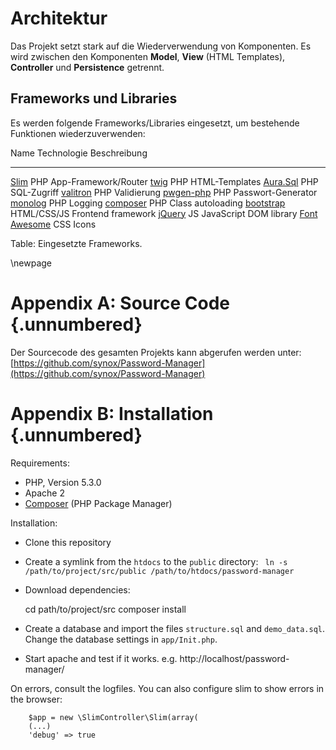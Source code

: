 # Architektur

Das Projekt setzt stark auf die Wiederverwendung von Komponenten. Es wird zwischen den Komponenten **Model**, **View** (HTML Templates), **Controller** und **Persistence** getrennt. 



## Frameworks und Libraries
Es werden folgende Frameworks/Libraries eingesetzt, um bestehende Funktionen wiederzuverwenden: 

Name     											Technologie    Beschreibung		
-------     										-----------    ---------------
[Slim](http://www.slimframework.com/)				PHP   		    App-Framework/Router
[twig](http://twig.sensiolabs.org/) 				PHP 			HTML-Templates
[Aura.Sql](https://github.com/auraphp/Aura.Sql) 	PHP     		SQL-Zugriff
[valitron](https://github.com/vlucas/valitron) 		PHP 			Validierung 
[pwgen-php](https://github.com/roderik/pwgen-php) 	PHP 			Passwort-Generator 
[monolog](https://github.com/Seldaek/monolog) 		PHP 			Logging 
[composer](https://getcomposer.org/) 				PHP 			Class autoloading 
[bootstrap](http://getbootstrap.com/) 				HTML/CSS/JS 	Frontend framework
[jQuery](https://jquery.com/) 						JS 				JavaScript DOM library
[Font Awesome](http://fontawesome.io/) 				CSS 			Icons

Table:  Eingesetzte Frameworks.



\newpage

# Appendix A: Source Code {.unnumbered}
Der Sourcecode des gesamten Projekts kann abgerufen werden unter: [https://github.com/synox/Password-Manager](https://github.com/synox/Password-Manager)

# Appendix B: Installation {.unnumbered}

Requirements: 

* PHP, Version 5.3.0
* Apache 2
* [Composer](https://getcomposer.org/doc/00-intro.md#globally) (PHP Package Manager)

Installation: 
	
* Clone this repository
* Create a symlink from the ``htdocs`` to the ``public`` directory: `` ln -s /path/to/project/src/public /path/to/htdocs/password-manager`` 
* Download dependencies: 

	cd path/to/project/src
	composer install
* Create a database and import the files ``structure.sql`` and ``demo_data.sql``.  Change the database settings in ``app/Init.php``. 

* Start apache and test if it works. e.g. http://localhost/password-manager/

On errors, consult the logfiles. You can also configure slim to show errors in the browser: 

		$app = new \SlimController\Slim(array(
		(...)
	    'debug' => true




